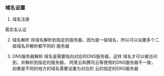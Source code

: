 ### 域名设置

1. 域名注册

  需实名认证

2. 域名解析
  将域名解析到指定的服务器，因为是一级域名，所以可以设置多个二级域名并解析都不同的
  服务器
  
3. DNS服务器解析
  域名是需要指向对应的DNS服务器，这样 域名才可以被访问到，并解析到指定的服务器，
  阿里云和腾讯云等使用的DNS服务器不一致，如果是不同的地方的域名需要设置为对应的
  云的指定的DNS服务器